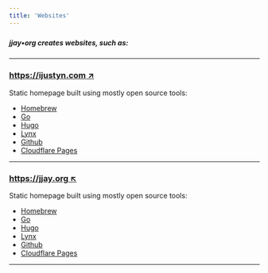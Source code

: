 ```yaml
---
title: 'Websites'
---
```

##### 
##### jjay•org creates websites, such as:
##### 
---
### [https://ijustyn.com &#8599;](https://ijustyn.com)
Static homepage built using mostly open source tools:
- [Homebrew](https://brew.sh/)
- [Go](https://go.dev/)
- [Hugo](https://gohugo.io/)
- [Lynx](https://jpanther.github.io/lynx/)
- [Github](https://github.com/)
- [Cloudflare Pages](https://pages.cloudflare.com/)

---

### [https://jjay.org &#8598;](https://jjay.org)
Static homepage built using mostly open source tools:
- [Homebrew](https://brew.sh/)
- [Go](https://go.dev/)
- [Hugo](https://gohugo.io/)
- [Lynx](https://jpanther.github.io/lynx/)
- [Github](https://github.com/)
- [Cloudflare Pages](https://pages.cloudflare.com/)
---
##### 